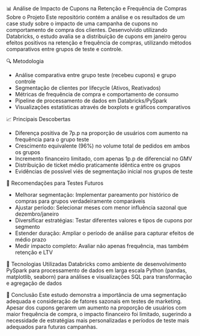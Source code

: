 📊 Análise de Impacto de Cupons na Retenção e Frequência de Compras
Sobre o Projeto
Este repositório contém a análise e os resultados de um case study sobre o impacto de uma campanha de cupons no comportamento de compra dos clientes.
Desenvolvido utilizando Databricks, o estudo avalia se a distribuição de cupons em janeiro gerou efeitos positivos na retenção e frequência de compras, utilizando métodos comparativos entre grupos de teste e controle.

🔍 Metodologia
- Análise comparativa entre grupo teste (recebeu cupons) e grupo controle
- Segmentação de clientes por lifecycle (Ativos, Reativados)
- Métricas de frequência de compra e comportamento de consumo
- Pipeline de processamento de dados em Databricks/PySpark
- Visualizações estatísticas através de boxplots e gráficos comparativos

📈 Principais Descobertas
- Diferença positiva de 7p.p na proporção de usuários com aumento na frequência para o grupo teste
- Crescimento equivalente (96%) no volume total de pedidos em ambos os grupos
- Incremento financeiro limitado, com apenas 1p.p de diferencial no GMV
- Distribuição de ticket médio praticamente idêntica entre os grupos
- Evidências de possível viés de segmentação inicial nos grupos de teste

🚀 Recomendações para Testes Futuros
- Melhorar segmentação: Implementar pareamento por histórico de compras para grupos verdadeiramente comparáveis
- Ajustar período: Selecionar meses com menor influência sazonal que dezembro/janeiro
- Diversificar estratégias: Testar diferentes valores e tipos de cupons por segmento
- Estender duração: Ampliar o período de análise para capturar efeitos de médio prazo
- Medir impacto completo: Avaliar não apenas frequência, mas também retenção e LTV

🔧 Tecnologias Utilizadas
Databricks como ambiente de desenvolvimento
PySpark para processamento de dados em larga escala
Python (pandas, matplotlib, seaborn) para análises e visualizações
SQL para transformação e agregação de dados

📝 Conclusão
Este estudo demonstra a importância de uma segmentação adequada e consideração de fatores sazonais em testes de marketing.
Apesar dos cupons gerarem um aumento na proporção de usuários com maior frequência de compra, o impacto financeiro foi limitado, sugerindo a necessidade de estratégias mais personalizadas e períodos de teste mais adequados para futuras campanhas.

